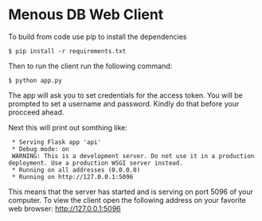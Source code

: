 # Menous DB Web Client

To build from code use pip to install the dependencies

```
$ pip install -r requirements.txt
```

Then to run the client run the following command:
```
$ python app.py
```
The app will ask you to set credentials for the access token. 
You will be prompted to set a username and password. Kindly do that before your procceed ahead. 

Next this will print out somthing like:
```
 * Serving Flask app 'api'
 * Debug mode: on
 WARNING: This is a development server. Do not use it in a production deployment. Use a production WSGI server instead.
 * Running on all addresses (0.0.0.0)
 * Running on http://127.0.0.1:5096
```
This means that the server has started and is serving on port 5096 of your computer. To view the client open the following address on your favorite web browser: http://127.0.0.1:5096
